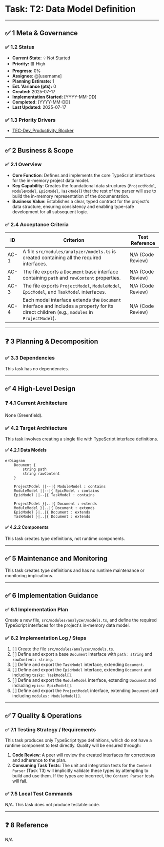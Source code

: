 # Task: T2: Data Model Definition

<!-- This document provides the detailed implementation requirements for a single, focused unit of work. -->

---

## ✅ 1 Meta & Governance

### ✅ 1.2 Status

<!-- This section is auto-populated and updated by the developer as the task progresses. -->

- **Current State:** 💡 Not Started
- **Priority:** 🟥 High
- **Progress:** 0%
- **Assignee**: @[username]
- **Planning Estimate:** 1
- **Est. Variance (pts):** 0
- **Created:** 2025-07-17
- **Implementation Started:** [YYYY-MM-DD]
- **Completed:** [YYYY-MM-DD]
- **Last Updated:** 2025-07-17

### ✅ 1.3 Priority Drivers

<!-- List the stable Driver IDs that justify this task's priority. These are inherited from the parent Epic unless overridden. -->

- [TEC-Dev_Productivity_Blocker](/docs/documentation-driven-development.md#tec-dev_productivity_blocker)

---

## ✅ 2 Business & Scope

### ✅ 2.1 Overview

<!-- Provide a concise, bulleted list outlining what this task delivers and why it matters. -->

- **Core Function**: Defines and implements the core TypeScript interfaces for the in-memory project data model.
- **Key Capability**: Creates the foundational data structures (`ProjectModel`, `ModuleModel`, `EpicModel`, `TaskModel`) that the rest of the parser will use to build the in-memory representation of the documentation.
- **Business Value**: Establishes a clear, typed contract for the project's data structure, ensuring consistency and enabling type-safe development for all subsequent logic.

### ✅ 2.4 Acceptance Criteria

<!-- A verifiable, tabular list of conditions that this task must satisfy to be considered complete. -->

| ID   | Criterion                                                                                                                                  | Test Reference    |
| ---- | ------------------------------------------------------------------------------------------------------------------------------------------ | ----------------- |
| AC-1 | A file `src/modules/analyzer/models.ts` is created containing all the required interfaces.                                                 | N/A (Code Review) |
| AC-2 | The file exports a `Document` base interface containing `path` and `rawContent` properties.                                                | N/A (Code Review) |
| AC-3 | The file exports `ProjectModel`, `ModuleModel`, `EpicModel`, and `TaskModel` interfaces.                                                   | N/A (Code Review) |
| AC-4 | Each model interface extends the `Document` interface and includes a property for its direct children (e.g., `modules` in `ProjectModel`). | N/A (Code Review) |

---

## ❓ 3 Planning & Decomposition

### ✅ 3.3 Dependencies

<!-- List any internal or external dependencies that could block the progress of this task. -->

This task has no dependencies.

---

## ✅ 4 High-Level Design

### ❓ 4.1 Current Architecture

None (Greenfield).

### ✅ 4.2 Target Architecture

This task involves creating a single file with TypeScript interface definitions.

#### ✅ 4.2.1 Data Models

<!-- "To-be" data structures (ER diagrams). -->

```mermaid
erDiagram
    Document {
        string path
        string rawContent
    }

    ProjectModel ||--|{ ModuleModel : contains
    ModuleModel ||--|{ EpicModel : contains
    EpicModel ||--|{ TaskModel : contains

    ProjectModel }|..|{ Document : extends
    ModuleModel }|..|{ Document : extends
    EpicModel }|..|{ Document : extends
    TaskModel }|..|{ Document : extends
```

#### ✅ 4.2.2 Components

This task creates type definitions, not runtime components.

---

## ✅ 5 Maintenance and Monitoring

This task creates type definitions and has no runtime maintenance or monitoring implications.

---

## ✅ 6 Implementation Guidance

### ✅ 6.1 Implementation Plan

<!-- A direct, "one-shot" overview of the technical approach for this work item. -->

Create a new file, `src/modules/analyzer/models.ts`, and define the required TypeScript interfaces for the project's in-memory data model.

### ✅ 6.2 Implementation Log / Steps

<!-- A detailed, step-by-step log of the implementation process for this task. -->

1.  [ ] Create the file `src/modules/analyzer/models.ts`.
2.  [ ] Define and export a base `Document` interface with `path: string` and `rawContent: string`.
3.  [ ] Define and export the `TaskModel` interface, extending `Document`.
4.  [ ] Define and export the `EpicModel` interface, extending `Document` and including `tasks: TaskModel[]`.
5.  [ ] Define and export the `ModuleModel` interface, extending `Document` and including `epics: EpicModel[]`.
6.  [ ] Define and export the `ProjectModel` interface, extending `Document` and including `modules: ModuleModel[]`.

---

## ✅ 7 Quality & Operations

### ✅ 7.1 Testing Strategy / Requirements

<!-- The approach to testing and specific testing requirements for this task. -->

This task produces only TypeScript type definitions, which do not have a runtime component to test directly. Quality will be ensured through:

1.  **Code Review**: A peer will review the created interfaces for correctness and adherence to the plan.
2.  **Consuming Task Tests**: The unit and integration tests for the `Content Parser` (Task T3) will implicitly validate these types by attempting to build and use them. If the types are incorrect, the `Content Parser` tests will fail.

### ✅ 7.5 Local Test Commands

<!-- CLI commands to run tests locally. -->

N/A. This task does not produce testable code.

---

## ❓ 8 Reference

N/A
